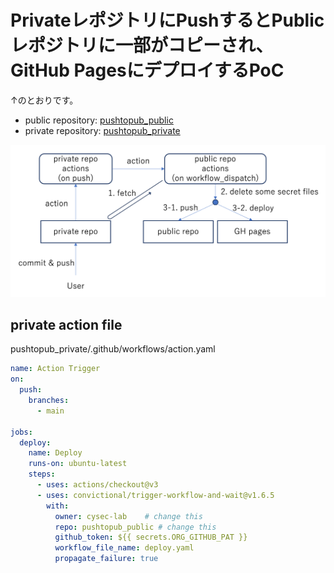 # PrivateレポジトリにPushするとPublicレポジトリに一部がコピーされ、GitHub PagesにデプロイするPoC

↑のとおりです。

* public repository: [pushtopub_public](https://github.com/cysec-lab/pushtopub_public)
* private repository: [pushtopub_private](https://github.com/cysec-lab/pushtopub_private)

![image](./assets/image.png)

## private action file

pushtopub_private/.github/workflows/action.yaml

```yaml
name: Action Trigger
on:
  push:
    branches:
      - main

jobs:
  deploy:
    name: Deploy
    runs-on: ubuntu-latest
    steps:
      - uses: actions/checkout@v3
      - uses: convictional/trigger-workflow-and-wait@v1.6.5
        with:
          owner: cysec-lab    # change this
          repo: pushtopub_public # change this
          github_token: ${{ secrets.ORG_GITHUB_PAT }}
          workflow_file_name: deploy.yaml
          propagate_failure: true
```
